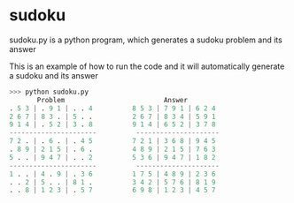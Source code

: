 # sudoku
sudoku.py is a python program, which generates a sudoku problem and its answer

This is an example of how to run the code and it will automatically generate a sudoku and its answer
```Python
>>> python sudoku.py
       Problem                         Answer   
. 5 3 | . 9 1 | . . 4          8 5 3 | 7 9 1 | 6 2 4
2 6 7 | 8 3 . | 5 . .          2 6 7 | 8 3 4 | 5 9 1
9 1 4 | . 5 2 | 3 . 8          9 1 4 | 6 5 2 | 3 7 8
----------------------          ---------------------
7 2 . | . 6 . | . 4 5          7 2 1 | 3 6 8 | 9 4 5
. 8 9 | 2 1 5 | . 6 .          4 8 9 | 2 1 5 | 7 6 3
5 . . | 9 4 7 | . . 2          5 3 6 | 9 4 7 | 1 8 2
----------------------          ---------------------
1 . . | 4 . 9 | . 3 6          1 7 5 | 4 8 9 | 2 3 6
. . 2 | 5 . . | 8 1 .          3 4 2 | 5 7 6 | 8 1 9
. . 8 | 1 2 3 | . 5 7          6 9 8 | 1 2 3 | 4 5 7
```
